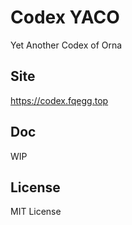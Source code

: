 # Codex YACO

Yet Another Codex of Orna

## Site

https://codex.fqegg.top

## Doc

WIP

## License

MIT License
